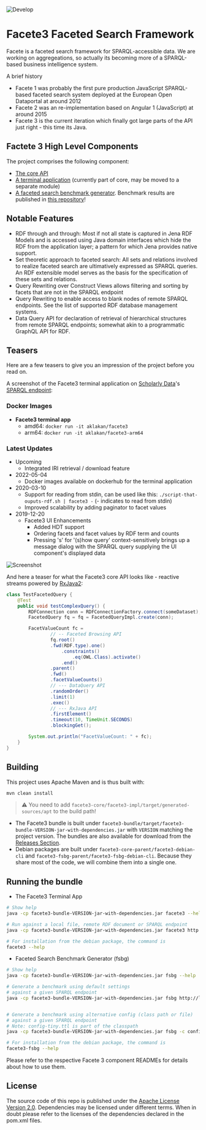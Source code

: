 ![Develop](https://github.com/hobbit-project/facete3/workflows/Develop/badge.svg?branch=develop)

# Facete3 Faceted Search Framework

Facete is a faceted search framework for SPARQL-accessible data. We are working on aggregeations, so actually its becoming more of a SPARQL-based business intelligence system.

A brief history
* Facete 1 was probably the first pure production JavaScript SPARQL-based faceted search system deployed at the European Open Dataportal at around 2012
* Facete 2 was an re-implementation based on Angular 1 (JavaScript) at around 2015
* Facete 3 is the current iteration which finally got large parts of the API just right - this time its Java.

## Factete 3 High Level Components

The project comprises the following component:

* [The core API](facete3-core-parent)
* [A terminal application](facete3-core-parent/facete3-cli) (currently part of core, may be moved to a separate module)
* [A faceted search benchmark generator](facete3-fsbg-parent). Benchmark results are published in [this repository](https://github.com/hobbit-project/facete3-fsbg-results)!


## Notable Features

* RDF through and through: Most if not all state is captured in Jena RDF Models and is accessed using Java domain interfaces which hide the RDF from the application layer; a pattern for which Jena provides native support.
* Set theoretic approach to faceted search: All sets and relations involved to realize faceted search are ultimatively expressed as SPARQL queries. An RDF extensible model serves as the basis for the specification of these sets and relations.
* Query Rewriting over Construct Views allows filtering and sorting by facets that are not in the SPARQL endpoint
* Query Rewriting to enable access to blank nodes of remote SPARQL endpoints. See the list of supported RDF database management systems.
* Data Query API for declaration of retrieval of hierarchical structures from remote SPARQL endpoints; somewhat akin to a programmatic GraphQL API for RDF. 


## Teasers
Here are a few teasers to give you an impression of the project before you read on.

A screenshot of the Facete3 terminal application on [Scholarly Data](http://www.scholarlydata.org/)'s [SPARQL endpoint](http://www.scholarlydata.org/sparql/):

### Docker Images

* **Facete3 terminal app**
  * amd64: `docker run -it aklakan/facete3`
  * arm64: `docker run -it aklakan/facete3-arm64`

### Latest Updates

* Upcoming
  * Integrated IRI retrieval / download feature
* 2022-05-04
  * Docker images available on dockerhub for the terminal application
* 2020-03-10
  * Support for reading from stdin, can be used like this: `./script-that-ouputs-rdf.sh | facete3 -` (- indicates to read from stdin)
  * Improved scalability by adding paginator to facet values
* 2019-12-20
  * Facete3 UI Enhancements
    * Added HDT support
    * Ordering facets and facet values by RDF term and counts
    * Pressing 's' for '(s)how query' context-sensitively brings up a message dialog with the SPARQL query supplying the UI component's displayed data



![Screenshot](doc/2019-09-25-Facete3-TerminalApp.png)

And here a teaser for what the Facete3 core API looks like - reactive streams powered by [RxJava2](https://github.com/ReactiveX/RxJava):

```java
class TestFacetedQuery {
    @Test
    public void testComplexQuery() {
        RDFConnection conn = RDFConnectionFactory.connect(someDataset);
        FacetedQuery fq = fq = FacetedQueryImpl.create(conn);

        FacetValueCount fc =
                // -- Faceted Browsing API
                fq.root()
                .fwd(RDF.type).one()
                    .constraints()
                        .eq(OWL.Class).activate()
                    .end()
                .parent()
                .fwd()
                .facetValueCounts()    
                // --- DataQuery API
                .randomOrder()
                .limit(1)
                .exec()
                // --- RxJava API
                .firstElement()
                .timeout(10, TimeUnit.SECONDS)
                .blockingGet();

        System.out.println("FacetValueCount: " + fc);
    }
}
```

## Building

This project uses Apache Maven and is thus built with:

```bash
mvn clean install
```

> :warning: You need to add `facete3-core/facete3-impl/target/generated-sources/apt` to the build path!


* The Facete3 bundle is built under `facete3-bundle/target/facete3-bundle-VERSION-jar-with-dependencies.jar` with `VERSION` matching the project version. The bundles are also available for download from the [Releases Section](https://github.com/hobbit-project/faceted-browsing-benchmark/releases).
* Debian packages are built under `facete3-core-parent/facete3-debian-cli` and `facete3-fsbg-parent/facete3-fsbg-debian-cli`. Because they share most of the code, we will combine them into a single one.



## Running the bundle


* The Facete3 Terminal App

```bash
# Show help
java -cp facete3-bundle-VERSION-jar-with-dependencies.jar facete3 --help

# Run against a local file, remote RDF document or SPARQL endpoint
java -cp facete3-bundle-VERSION-jar-with-dependencies.jar facete3 http://www.w3.org/1999/02/22-rdf-syntax-ns#

# For installation from the debian package, the command is
facete3 --help
```


* Faceted Search Benchmark Generator (fsbg)

```bash
# Show help
java -cp facete3-bundle-VERSION-jar-with-dependencies.jar fsbg --help

# Generate a benchmark using default settings
# against a given SPARQL endpoint
java -cp facete3-bundle-VERSION-jar-with-dependencies.jar fsbg http://localhost:8890/sparql


# Generate a benchmark using alternative config (class path or file)
# against a given SPARQL endpoint
# Note: config-tiny.ttl is part of the classpath
java -cp facete3-bundle-VERSION-jar-with-dependencies.jar fsbg -c config-tiny.ttl http://localhost:8890/sparql

# For installation from the debian package, the command is
facete3-fsbg --help
```

Please refer to the respective Facete 3 component READMEs for details about how to use them.


## License
The source code of this repo is published under the [Apache License Version 2.0](LICENSE).
Dependencies may be licensed under different terms. When in doubt please refer to the licenses of the dependencies declared in the pom.xml files.
